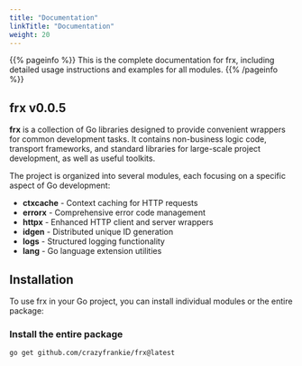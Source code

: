 ```yaml
---
title: "Documentation"
linkTitle: "Documentation"
weight: 20
---
```


{{% pageinfo %}}
This is the complete documentation for frx, including detailed usage instructions and examples for all modules.
{{% /pageinfo %}}

## frx v0.0.5

**frx** is a collection of Go libraries designed to provide convenient wrappers for common development tasks. It contains non-business logic code, transport frameworks, and standard libraries for large-scale project development, as well as useful toolkits.

The project is organized into several modules, each focusing on a specific aspect of Go development:

- **ctxcache** - Context caching for HTTP requests
- **errorx** - Comprehensive error code management
- **httpx** - Enhanced HTTP client and server wrappers
- **idgen** - Distributed unique ID generation
- **logs** - Structured logging functionality
- **lang** - Go language extension utilities

## Installation

To use frx in your Go project, you can install individual modules or the entire package:

### Install the entire package

```bash
go get github.com/crazyfrankie/frx@latest
```